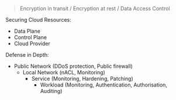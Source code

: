 > Encryption in transit / Encryption at rest / Data Access Control

Securing Cloud Resources:
- Data Plane
- Control Plane
- Cloud Provider

Defense in Depth:
- Public Network (DDoS protection, Public firewall)
	- Local Network (nACL, Monitoring)
		- Service (Monitoring, Hardening, Patching)
			- Workload (Monitoring, Authentication, Authorisation, Auditing)

